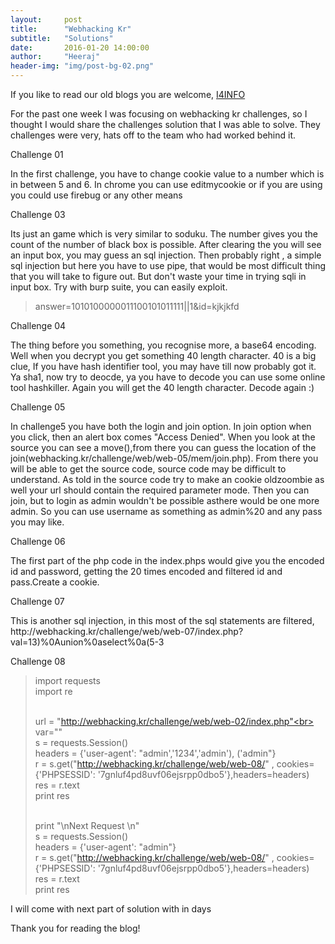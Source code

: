 ```yaml
---
layout:     post
title:      "Webhacking Kr"
subtitle:   "Solutions"
date:       2016-01-20 14:00:00
author:     "Heeraj"
header-img: "img/post-bg-02.png"
---
```

<script type='text/javascript' src='//eclkmpbn.com/adServe/banners?tid=98477_161886_3&type=footer&size=468x60'></script>
<p> If you like to read our old blogs you are welcome, <a href="http://heeraj123.wordpress.com">I4INFO</a> </p>

<p>For the past one week I was focusing on webhacking kr challenges, so I thought I would share the challenges solution that I was able to solve. They challenges were very, hats off to the team who had worked behind it.</p>

<p>Challenge 01</p>

<p>In the first challenge, you have to change cookie value to a number which is in between 5 and 6. In chrome you can use editmycookie or if you are using you could use firebug or any other means</p>

<p>Challenge 03</p>

<p>Its just an game which is very similar to soduku. The number gives you the count of the number of black box is possible. After clearing the you will see an input box, you may guess an sql injection. Then probably right , a simple sql injection but here you have to use pipe, that would be most difficult thing that you will take to figure out. But don't waste your time in trying sqli in input box. Try with burp suite, you can easily exploit.</p>

<blockquote>answer=1010100000011100101011111||1&id=kjkjkfd</blockquote>

<p>Challenge 04</p>

<p>The thing before you something, you recognise more, a base64 encoding. Well when you decrypt you get something 40 length character. 40 is a big clue, If you have hash identifier tool, you may have till now probably got it. Ya sha1, now try to deocde, ya you have to decode you can use some online tool hashkiller. Again you will get the 40 length character. Decode again :)</p>

<p>Challenge 05</p>

<p>In challenge5 you have both the login and join option. In join option when you click, then an alert box comes "Access Denied". When you look at the source you can see a move(),from there you can guess the location of the join(webhacking.kr/challenge/web/web-05/mem/join.php). From there you will be able to get the source code, source code may be difficult to understand. As told in the source code try to make an cookie oldzoombie as well your url should contain the required parameter mode. Then you can join, but to login as admin wouldn't be possible asthere would be one more admin. So you can use username as something as admin%20 and any pass you may like.</p>

<p>Challenge 06</p>

<p>The first part of the  php code in the index.phps would give you the encoded id and password, getting the 20 times encoded and filtered id and pass.Create a cookie.</p>

<p>Challenge 07</p>

<p>This is another sql injection, in this most of the sql statements are filtered, http://webhacking.kr/challenge/web/web-07/index.php?val=13)%0Aunion%0aselect%0a(5-3  </p>

<p>Challenge 08</p>

<blockquote>
import requests<br>
import re<br><br>

url = "http://webhacking.kr/challenge/web/web-02/index.php"<br>
var=""<br>
s = requests.Session()<br>
headers = {'user-agent': "admin','1234','admin'), ('admin"}<br>
r = s.get("http://webhacking.kr/challenge/web/web-08/" , cookies={'PHPSESSID': '7gnluf4pd8uvf06ejsrpp0dbo5'},headers=headers)<br>
res = r.text<br>
print res<br><br>

print "\nNext Request \n"<br>
s = requests.Session()<br>
headers = {'user-agent': "admin"}<br>
r = s.get("http://webhacking.kr/challenge/web/web-08/" , cookies={'PHPSESSID': '7gnluf4pd8uvf06ejsrpp0dbo5'},headers=headers)<br>
res = r.text<br>
print res<br>
</blockquote>

<p>I will come with next part of solution with in days</p>

<p>Thank you for reading the blog! </p>
